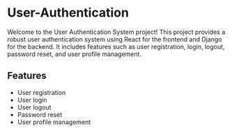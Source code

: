 # User-Authentication

Welcome to the User Authentication System project! This project provides a robust user authentication system using React for the frontend and Django for the backend. It includes features such as user registration, login, logout, password reset, and user profile management.

## Features

- User registration
- User login
- User logout
- Password reset
- User profile management



